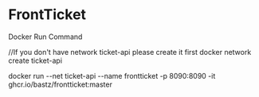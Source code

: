 # FrontTicket
Docker Run Command

//If you don't have network ticket-api please create it first
docker network create ticket-api

docker run --net ticket-api --name frontticket -p 8090:8090 -it ghcr.io/bastz/frontticket:master
